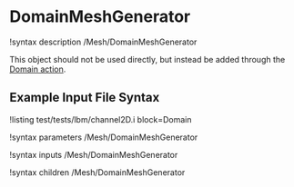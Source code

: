 # DomainMeshGenerator

!syntax description /Mesh/DomainMeshGenerator

This object should not be used directly, but instead be added through the [Domain action](/DomainAction.md).

## Example Input File Syntax

!listing test/tests/lbm/channel2D.i block=Domain

!syntax parameters /Mesh/DomainMeshGenerator

!syntax inputs /Mesh/DomainMeshGenerator

!syntax children /Mesh/DomainMeshGenerator
